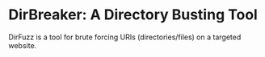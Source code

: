 # DirBreaker: A Directory Busting Tool
DirFuzz is a tool for brute forcing URIs (directories/files) on a targeted website.
